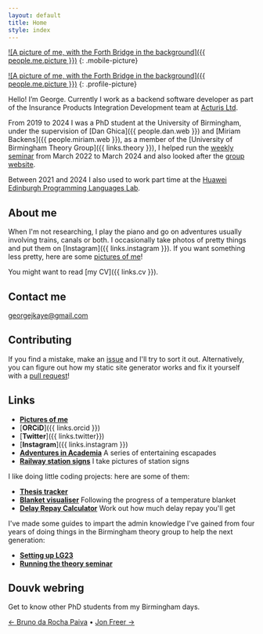 ```yaml
---
layout: default
title: Home
style: index
---
```


[![A picture of me, with the Forth Bridge in the background]({{ people.me.picture }})](/fancam)
{: .mobile-picture}

[![A picture of me, with the Forth Bridge in the background]({{ people.me.picture }})](/fancam)
{: .profile-picture}

Hello! I’m George. Currently I work as a backend software developer as part of
the Insurance Products Integration Development team at
[Acturis Ltd](https://www.acturis.com/).

From 2019 to 2024 I was a PhD student at the University of Birmingham, under the supervision of [Dan Ghica]({{ people.dan.web }}) and [Miriam Backens]({{ people.miriam.web }}), as a member of the [University of Birmingham Theory Group]({{ links.theory }}), I helped run the [weekly seminar](https://researchseminars.org/seminar/TheoryCSBham) from
March 2022 to March 2024 and also looked after the [group website](https://www.birmingham.ac.uk/research/activity/computer-science/theory-of-computation/people).

Between 2021 and 2024 I also used to work part time at the [Huawei Edinburgh Programming Languages Lab](https://blogs.ed.ac.uk/he-lab/).

## About me




When I'm not researching, I play the piano and go on adventures usually involving trains, canals or both.
I occasionally take photos of pretty things and put them on [Instagram]({{ links.instagram }}).
If you want something less pretty, here are some [pictures of me](/pictures)!

You might want to read [my CV]({{ links.cv }}).

## Contact me

georgejkaye@gmail.com

## Contributing

If you find a mistake, make an [issue](https://github.com/georgejkaye/georgejkaye.github.io/issues) and I'll try to sort it out.
Alternatively, you can figure out how my static site generator works and fix it yourself with a [pull request](https://github.com/georgejkaye/georgejkaye.github.io/pulls)!

## Links

* [**Pictures of me**](/pictures)
* [**ORCiD**]({{ links.orcid }})
* [**Twitter**]({{ links.twitter}})
* [**Instagram**]({{ links.instagram }})
* [**Adventures in Academia**](/adventures) A series of entertaining escapades
* [**Railway station signs**](/trains/stations/A) I take pictures of station signs

I like doing little coding projects: here are some of them:

* [**Thesis tracker**](https://thesis.georgejkaye.com)
* [**Blanket visualiser**](https://blanket.georgejkaye.com) Following the progress of a temperature blanket
* [**Delay Repay Calculator**](https://delayrepay.georgejkaye.com) Work out how much delay repay you'll get

I've made some guides to impart the admin knowledge I've gained from four years
of doing things in the Birmingham theory group to help the next generation:

* [**Setting up LG23**](/lg23)
* [**Running the theory seminar**](/seminars)

## Douvk webring

Get to know other PhD students from my Birmingham days.

[← Bruno da Rocha Paiva](https://brunorochapaiva.github.io/)
•
[Jon Freer →](https://jonfreer.co.uk/)

